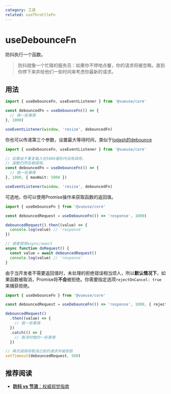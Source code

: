 ```yaml
---
category: 工具
related: useThrottleFn
---
```


# useDebounceFn

防抖执行一个函数。

> 防抖就像一个忙碌的服务员：如果你不停地点餐，你的请求将被忽略，直到你停下来并给他们一些时间来考虑你最新的请求。

## 用法

```ts
import { useDebounceFn, useEventListener } from '@vueuse/core'

const debouncedFn = useDebounceFn(() => {
  // 做一些事情
}, 1000)

useEventListener(window, 'resize', debouncedFn)
```

你也可以传递第三个参数，设置最大等待时间，类似于[lodash的debounce](https://lodash.com/docs/4.17.15#debounce)

```ts
import { useDebounceFn, useEventListener } from '@vueuse/core'

// 如果由于重复输入在5000毫秒内没有调用，
// 函数仍然会被调用。
const debouncedFn = useDebounceFn(() => {
  // 做一些事情
}, 1000, { maxWait: 5000 })

useEventListener(window, 'resize', debouncedFn)
```

可选地，你可以使用Promise操作来获取函数的返回值。

```ts
import { useDebounceFn } from '@vueuse/core'

const debouncedRequest = useDebounceFn(() => 'response', 1000)

debouncedRequest().then((value) => {
  console.log(value) // 'response'
})

// 或者使用async/await
async function doRequest() {
  const value = await debouncedRequest()
  console.log(value) // 'response'
}
```

由于当开发者不需要返回值时，未处理的拒绝错误相当烦人，所以**默认情况下**，如果函数被取消，Promise将**不会**被拒绝。你需要指定选项`rejectOnCancel: true`来捕获拒绝。

```ts
import { useDebounceFn } from '@vueuse/core'

const debouncedRequest = useDebounceFn(() => 'response', 1000, { rejectOnCancel: true })

debouncedRequest()
  .then((value) => {
    // 做一些事情
  })
  .catch(() => {
    // 取消时做的一些事情
  })

// 再次调用将取消之前的请求并被拒绝
setTimeout(debouncedRequest, 500)
```

## 推荐阅读

- [**防抖 vs 节流**：权威视觉指南](https://kettanaito.com/blog/debounce-vs-throttle)